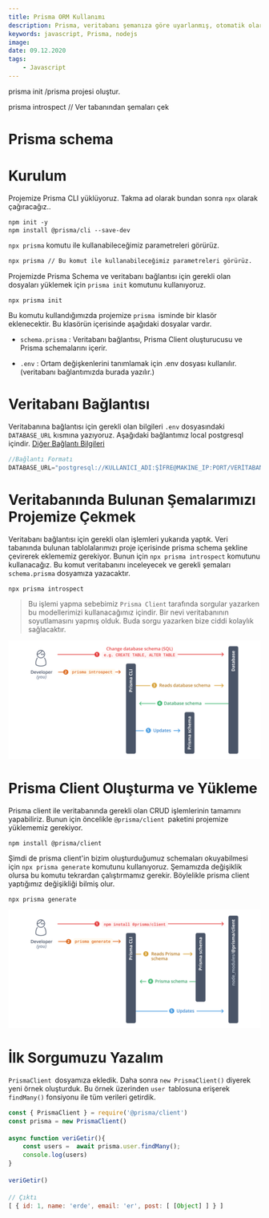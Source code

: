 ```yaml
---
title: Prisma ORM Kullanımı
description: Prisma, veritabanı şemanıza göre uyarlanmış, otomatik olarak oluşturulan ve tür güvenli bir sorgu oluşturucu ile veritabanı erişimini kolaylaştırır. Geleneksel ORM'lere ve SQL sorgu oluşturuculara bir alternatif sağlar.
keywords: javascript, Prisma, nodejs
image: 
date: 09.12.2020
tags:
    - Javascript
---
```


prisma init /prisma projesi oluştur.

prisma introspect // Ver tabanından şemaları çek

# Prisma schema

# Kurulum

Projemize Prisma CLI yüklüyoruz. Takma ad olarak bundan sonra `npx` olarak çağıracağız..

```shell
npm init -y
npm install @prisma/cli --save-dev
```

`npx prisma` komutu ile kullanabileceğimiz parametreleri görürüz.

```bash
npx prisma // Bu komut ile kullanabileceğimiz parametreleri görürüz.
```

Projemizde Prisma Schema ve veritabanı bağlantısı için gerekli olan dosyaları yüklemek için `prisma init` komutunu kullanıyoruz.

```shell
npx prisma init
```

Bu komutu kullandığımızda projemize `prisma `isminde bir klasör eklenecektir. Bu klasörün içerisinde aşağıdaki dosyalar vardır.

- `schema.prisma` : Veritabanı bağlantısı, Prisma Client oluşturucusu ve Prisma schemalarını içerir.

- `.env` : Ortam değişkenlerini tanımlamak için .env dosyası kullanılır. (veritabanı bağlantımızda burada yazılır.)

# Veritabanı Bağlantısı

Veritabanına bağlantısı için gerekli olan bilgileri `.env` dosyasındaki `DATABASE_URL` kısmına yazıyoruz. Aşağıdaki bağlantımız local postgresql içindir.  [Diğer Bağlantı Bilgileri](https://www.prisma.io/docs/reference/database-connectors/connection-urlshttps://www.prisma.io/docs/reference/database-connectors/connection-urls)

```javascript
//Bağlantı Formatı
DATABASE_URL="postgresql://KULLANICI_ADI:ŞİFRE@MAKINE_IP:PORT/VERİTABANI_ADI?schema=ŞEMA_ADI"
```

# Veritabanında Bulunan Şemalarımızı Projemize Çekmek

Veritabanı bağlantısı için gerekli olan işlemleri yukarıda yaptık. Veri tabanında bulunan tablolalarımızı proje içerisinde prisma schema şekline çevirerek eklememiz gerekiyor. Bunun için `npx prisma introspect` komutunu kullanacağız. Bu komut veritabanını inceleyecek ve gerekli şemaları `schema.prisma` dosyamıza yazacaktır.

```shell
npx prisma introspect
```

> Bu işlemi yapma sebebimiz `Prisma Client` tarafında sorgular yazarken bu modellerimizi kullanacağımız içindir. Bir nevi veritabanının soyutlamasını yapmış olduk. Buda sorgu yazarken bize ciddi kolaylık sağlacaktır.

![](/blog/f7itiYw.png)

# Prisma Client Oluşturma ve Yükleme

Prisma client ile veritabanında gerekli olan CRUD işlemlerinin tamamını yapabiliriz. Bunun için öncelikle `@prisma/client `paketini projemize yüklememiz gerekiyor.

```shell
npm install @prisma/client
```

Şimdi de prisma client'in bizim oluşturduğumuz schemaları okuyabilmesi için `npx prisma generate` komutunu kullanıyoruz. Şemamızda değişiklik olursa bu komutu tekrardan çalıştırmamız gerekir. Böylelikle prisma client yaptığımız değişikliği bilmiş olur.

```shell
npx prisma generate
```

![](/blog/FensWfo.png)

# İlk Sorgumuzu Yazalım

`PrismaClient `dosyamıza ekledik. Daha sonra `new PrismaClient()` diyerek yeni örnek oluşturduk. Bu örnek üzerinden `user `tablosuna erişerek `findMany()` fonsiyonu ile tüm verileri getirdik.

```javascript
const { PrismaClient } = require('@prisma/client') 
const prisma = new PrismaClient()

async function veriGetir(){
    const users =  await prisma.user.findMany();
    console.log(users)
}

veriGetir()

// Çıktı
[ { id: 1, name: 'erde', email: 'er', post: [ [Object] ] } ]
```
